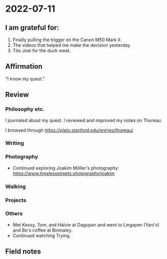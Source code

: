 # 2022-07-11

## I am grateful for:
1. Finally pulling the trigger on the Canon M50 Mark II.
2. The videos that helped me make the decision yesterday.
3. Tito Joel for the duck meat.

## Affirmation

"I know my quest."

## Review
### Philosophy etc.

I journaled about my quest.
I reviewed and improved my notes on Thoreau.

I browsed through https://plato.stanford.edu/entries/thoreau/

### Writing

### Photography

- Continued exploring Joakim Möller's photography: https://www.timelessstreets.photography/joakim

### Walking

### Projects

### Others

- Met Kessy, Tom, and Halvie at Dagupan and went to Lingayen (Yani's) and Bo's coffee at Binmaley.
- Continued watching Trying.

## Field notes